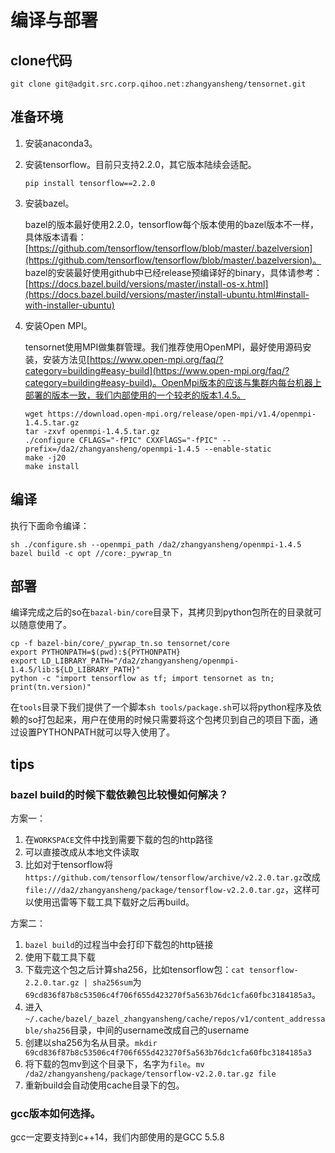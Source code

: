 # 编译与部署

## clone代码

    git clone git@adgit.src.corp.qihoo.net:zhangyansheng/tensornet.git

## 准备环境
1. 安装anaconda3。

2. 安装tensorflow。目前只支持2.2.0，其它版本陆续会适配。

    ```
    pip install tensorflow==2.2.0
    ```

3. 安装bazel。

    bazel的版本最好使用2.2.0，tensorflow每个版本使用的bazel版本不一样，具体版本请看：[https://github.com/tensorflow/tensorflow/blob/master/.bazelversion](https://github.com/tensorflow/tensorflow/blob/master/.bazelversion)。
    bazel的安装最好使用github中已经release预编译好的binary，具体请参考：[https://docs.bazel.build/versions/master/install-os-x.html](https://docs.bazel.build/versions/master/install-ubuntu.html#install-with-installer-ubuntu)

4. 安装Open MPI。

    tensornet使用MPI做集群管理。我们推荐使用OpenMPI，最好使用源码安装，安装方法见[https://www.open-mpi.org/faq/?category=building#easy-build](https://www.open-mpi.org/faq/?category=building#easy-build)。OpenMpi版本的应该与集群内每台机器上部署的版本一致，我们内部使用的一个较老的版本1.4.5。

    ```
    wget https://download.open-mpi.org/release/open-mpi/v1.4/openmpi-1.4.5.tar.gz
    tar -zxvf openmpi-1.4.5.tar.gz
    ./configure CFLAGS="-fPIC" CXXFlAGS="-fPIC" --prefix=/da2/zhangyansheng/openmpi-1.4.5 --enable-static
    make -j20
    make install
    ```

## 编译

执行下面命令编译：

    sh ./configure.sh --openmpi_path /da2/zhangyansheng/openmpi-1.4.5
    bazel build -c opt //core:_pywrap_tn

## 部署

编译完成之后的so在`bazal-bin/core`目录下，其拷贝到python包所在的目录就可以随意使用了。

    cp -f bazel-bin/core/_pywrap_tn.so tensornet/core 
    export PYTHONPATH=$(pwd):${PYTHONPATH}
    export LD_LIBRARY_PATH="/da2/zhangyansheng/openmpi-1.4.5/lib:${LD_LIBRARY_PATH}"
    python -c "import tensorflow as tf; import tensornet as tn; print(tn.version)"

在`tools`目录下我们提供了一个脚本`sh tools/package.sh`可以将python程序及依赖的so打包起来，用户在使用的时候只需要将这个包拷贝到自己的项目下面，通过设置PYTHONPATH就可以导入使用了。

## tips

### bazel build的时候下载依赖包比较慢如何解决？

方案一：
1. 在`WORKSPACE`文件中找到需要下载的包的http路径
2. 可以直接改成从本地文件读取
3. 比如对于tensorflow将`https://github.com/tensorflow/tensorflow/archive/v2.2.0.tar.gz`改成`file:///da2/zhangyansheng/package/tensorflow-v2.2.0.tar.gz`，这样可以使用迅雷等下载工具下载好之后再build。

方案二：
1. `bazel build`的过程当中会打印下载包的http链接
2. 使用下载工具下载
3. 下载完这个包之后计算sha256，比如tensorflow包：`cat tensorflow-2.2.0.tar.gz | sha256sum`为`69cd836f87b8c53506c4f706f655d423270f5a563b76dc1cfa60fbc3184185a3`。
4. 进入`~/.cache/bazel/_bazel_zhangyansheng/cache/repos/v1/content_addressable/sha256`目录，中间的username改成自己的username
5. 创建以sha256为名从目录。`mkdir 69cd836f87b8c53506c4f706f655d423270f5a563b76dc1cfa60fbc3184185a3`
6. 将下载的包mv到这个目录下，名字为`file`。`mv /da2/zhangyansheng/package/tensorflow-v2.2.0.tar.gz file`
7. 重新build会自动使用cache目录下的包。

### gcc版本如何选择。

gcc一定要支持到c++14，我们内部使用的是GCC 5.5.8

